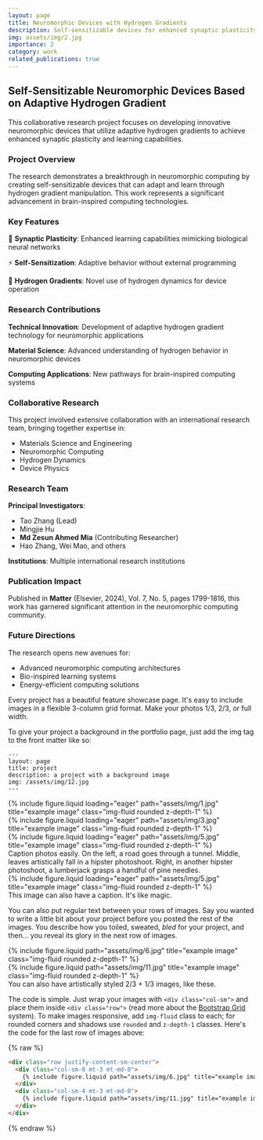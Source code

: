 ```yaml
---
layout: page
title: Neuromorphic Devices with Hydrogen Gradients
description: Self-sensitizable devices for enhanced synaptic plasticity
img: assets/img/2.jpg
importance: 2
category: work
related_publications: true
---
```


## Self-Sensitizable Neuromorphic Devices Based on Adaptive Hydrogen Gradient

This collaborative research project focuses on developing innovative neuromorphic devices that utilize adaptive hydrogen gradients to achieve enhanced synaptic plasticity and learning capabilities.

### Project Overview

The research demonstrates a breakthrough in neuromorphic computing by creating self-sensitizable devices that can adapt and learn through hydrogen gradient manipulation. This work represents a significant advancement in brain-inspired computing technologies.

### Key Features

🧠 **Synaptic Plasticity**: Enhanced learning capabilities mimicking biological neural networks

⚡ **Self-Sensitization**: Adaptive behavior without external programming

🔬 **Hydrogen Gradients**: Novel use of hydrogen dynamics for device operation

### Research Contributions

**Technical Innovation**: Development of adaptive hydrogen gradient technology for neuromorphic applications

**Material Science**: Advanced understanding of hydrogen behavior in neuromorphic devices

**Computing Applications**: New pathways for brain-inspired computing systems

### Collaborative Research

This project involved extensive collaboration with an international research team, bringing together expertise in:

- Materials Science and Engineering
- Neuromorphic Computing
- Hydrogen Dynamics
- Device Physics

### Research Team

**Principal Investigators**: 
- Tao Zhang (Lead)
- Mingjie Hu
- **Md Zesun Ahmed Mia** (Contributing Researcher)
- Hao Zhang, Wei Mao, and others

**Institutions**: Multiple international research institutions

### Publication Impact

Published in **Matter** (Elsevier, 2024), Vol. 7, No. 5, pages 1799-1816, this work has garnered significant attention in the neuromorphic computing community.

### Future Directions

The research opens new avenues for:
- Advanced neuromorphic computing architectures
- Bio-inspired learning systems
- Energy-efficient computing solutions

Every project has a beautiful feature showcase page.
It's easy to include images in a flexible 3-column grid format.
Make your photos 1/3, 2/3, or full width.

To give your project a background in the portfolio page, just add the img tag to the front matter like so:

    ---
    layout: page
    title: project
    description: a project with a background image
    img: /assets/img/12.jpg
    ---

<div class="row">
    <div class="col-sm mt-3 mt-md-0">
        {% include figure.liquid loading="eager" path="assets/img/1.jpg" title="example image" class="img-fluid rounded z-depth-1" %}
    </div>
    <div class="col-sm mt-3 mt-md-0">
        {% include figure.liquid loading="eager" path="assets/img/3.jpg" title="example image" class="img-fluid rounded z-depth-1" %}
    </div>
    <div class="col-sm mt-3 mt-md-0">
        {% include figure.liquid loading="eager" path="assets/img/5.jpg" title="example image" class="img-fluid rounded z-depth-1" %}
    </div>
</div>
<div class="caption">
    Caption photos easily. On the left, a road goes through a tunnel. Middle, leaves artistically fall in a hipster photoshoot. Right, in another hipster photoshoot, a lumberjack grasps a handful of pine needles.
</div>
<div class="row">
    <div class="col-sm mt-3 mt-md-0">
        {% include figure.liquid loading="eager" path="assets/img/5.jpg" title="example image" class="img-fluid rounded z-depth-1" %}
    </div>
</div>
<div class="caption">
    This image can also have a caption. It's like magic.
</div>

You can also put regular text between your rows of images.
Say you wanted to write a little bit about your project before you posted the rest of the images.
You describe how you toiled, sweated, _bled_ for your project, and then... you reveal its glory in the next row of images.

<div class="row justify-content-sm-center">
    <div class="col-sm-8 mt-3 mt-md-0">
        {% include figure.liquid path="assets/img/6.jpg" title="example image" class="img-fluid rounded z-depth-1" %}
    </div>
    <div class="col-sm-4 mt-3 mt-md-0">
        {% include figure.liquid path="assets/img/11.jpg" title="example image" class="img-fluid rounded z-depth-1" %}
    </div>
</div>
<div class="caption">
    You can also have artistically styled 2/3 + 1/3 images, like these.
</div>

The code is simple.
Just wrap your images with `<div class="col-sm">` and place them inside `<div class="row">` (read more about the <a href="https://getbootstrap.com/docs/4.4/layout/grid/">Bootstrap Grid</a> system).
To make images responsive, add `img-fluid` class to each; for rounded corners and shadows use `rounded` and `z-depth-1` classes.
Here's the code for the last row of images above:

{% raw %}

```html
<div class="row justify-content-sm-center">
  <div class="col-sm-8 mt-3 mt-md-0">
    {% include figure.liquid path="assets/img/6.jpg" title="example image" class="img-fluid rounded z-depth-1" %}
  </div>
  <div class="col-sm-4 mt-3 mt-md-0">
    {% include figure.liquid path="assets/img/11.jpg" title="example image" class="img-fluid rounded z-depth-1" %}
  </div>
</div>
```

{% endraw %}
